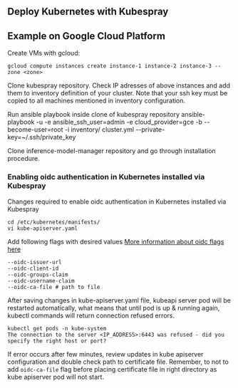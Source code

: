 ## Deploy Kubernetes with Kubespray
## Example on Google Cloud Platform

Create VMs with gcloud:
```
gcloud compute instances create instance-1 instance-2 instance-3 --zone <zone>
```
Clone kubespray repository.
Check IP adresses of above instances and add them to inventory definition of your cluster.
Note that your ssh key must be copied to all machines mentioned in inventory configuration.

Run ansible playbook inside clone of kubespray repository
ansible-playbook -u <user> -e ansible_ssh_user=admin -e cloud_provider=gce -b --become-user=root -i inventory/<your inventory configuration> cluster.yml --private-key=~/.ssh/private_key


Clone inference-model-manager repository and go through installation procedure.

### Enabling oidc authentication in Kubernetes installed via Kubespray

Changes required to enable oidc authentication in Kubernetes installed via Kubespray

```
cd /etc/kubernetes/manifests/
vi kube-apiserver.yaml
```
Add following flags with desired values
[More information about oidc flags here](../blob/master/docs/deployment.md)

```
--oidc-issuer-url
--oidc-client-id
--oidc-groups-claim
--oidc-username-claim
--oidc-ca-file # path to file
```
After saving changes in kube-apiserver.yaml file, kubeapi server pod will be restarted automatically, what means that until pod is up & running again, kubectl commands will return connection refused errors.
```
kubectl get pods -n kube-system
The connection to the server <IP_ADDRESS>:6443 was refused - did you specify the right host or port?
```
If error occurs after few minutes, review updates in kube apiserver configuration and double check path to certificate file. Remember, to not to add `oidc-ca-file` flag before placing certificate file in right directory as kube apiserver pod will not start.

